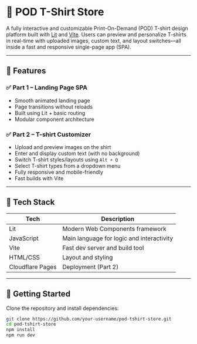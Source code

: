 # 🧵 POD T-Shirt Store

A fully interactive and customizable Print-On-Demand (POD) T-shirt design platform built with [Lit](https://lit.dev/) and [Vite](https://vitejs.dev/). Users can preview and personalize T-shirts in real-time with uploaded images, custom text, and layout switches—all inside a fast and responsive single-page app (SPA).

---

## 📸 Features

### ✅ Part 1 – Landing Page SPA
- Smooth animated landing page
- Page transitions without reloads
- Built using Lit + basic routing
- Modular component architecture

### ✅ Part 2 – T-shirt Customizer
- Upload and preview images on the shirt
- Enter and display custom text (with no background)
- Switch T-shirt styles/layouts using `Alt + Q`
- Select T-shirt types from a dropdown menu
- Fully responsive and mobile-friendly
- Fast builds with Vite

---

## 🧱 Tech Stack

| Tech             | Description                              |
|------------------|------------------------------------------|
| Lit              | Modern Web Components framework          |
| JavaScript       | Main language for logic and interactivity|
| Vite             | Fast dev server and build tool           |
| HTML/CSS         | Layout and styling                       |
| Cloudflare Pages | Deployment (Part 2)                      |

---

## 🚀 Getting Started

Clone the repository and install dependencies:

```bash
git clone https://github.com/your-username/pod-tshirt-store.git
cd pod-tshirt-store
npm install
npm run dev
